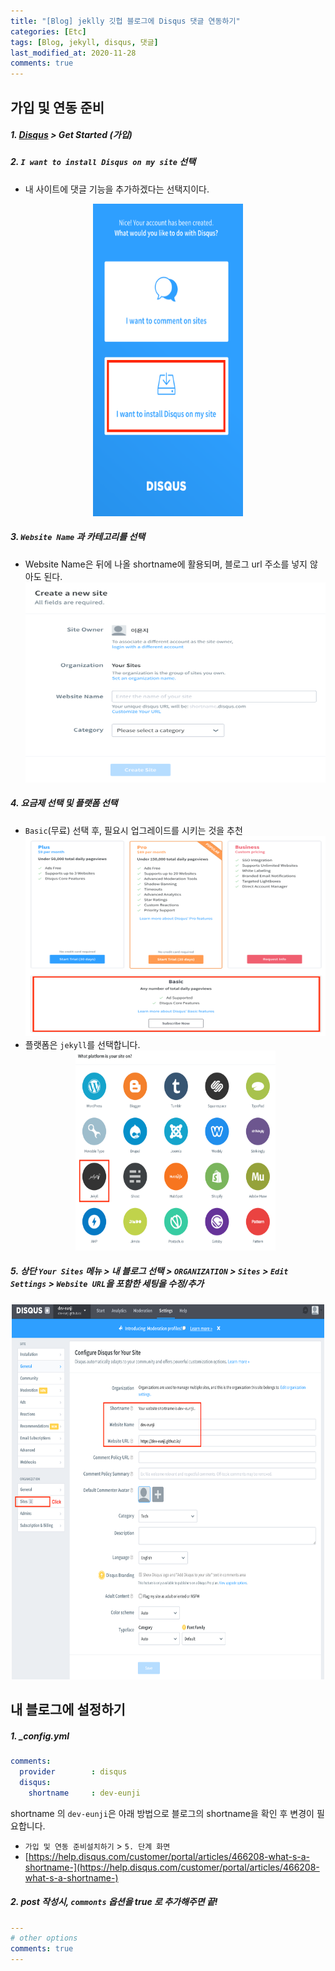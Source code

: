 ```yaml
---
title: "[Blog] jeklly 깃헙 블로그에 Disqus 댓글 연동하기"
categories: [Etc]
tags: [Blog, jekyll, disqus, 댓글]
last_modified_at: 2020-11-28
comments: true
---
```


## 가입 및 연동 준비

##### 1. [Disqus](https://disqus.com/) > Get Started (가입) 

##### 2. `I want to install Disqus on my site` 선택
* 내 사이트에 댓글 기능을 추가하겠다는 선택지이다.
<center> <img src="/assets/images/etc/disqus_choose.png" width="240" height="500" /> </center>

##### 3. `Website Name` 과 카테고리를 선택 
* Website Name은 뒤에 나올 shortname에 활용되며, 블로그 url 주소를 넣지 않아도 된다.
    <center> <img src="/assets/images/etc/disqus_create_new_site.png" width="500" height="320" /> </center>

##### 4. 요금제 선택 및 플랫폼 선택
* `Basic`(무료) 선택 후, 필요시 업그레이드를 시키는 것을 추천
    <center> <img src="/assets/images/etc/disqus_choose_pricing.png" width="500" height="320" /> </center>
* 플랫폼은 `jekyll`를 선택합니다.
    <center> <img src="/assets/images/etc/disqus_choose_platform.png" width="320" height="320" /> </center>
    

##### 5. 상단 `Your Sites` 메뉴 > 내 블로그 선택 > `ORGANIZATION` > `Sites` > `Edit Settings` > `Website URL`을 포함한 세팅을 수정/추가
<center> <img src="/assets/images/etc/disqus_edit_config.png" width="500" height="600" /> </center>

## 내 블로그에 설정하기

##### 1.  _config.yml

```yml
comments:
  provider        : disqus
  disqus:
    shortname     : dev-eunji
```
shortname 의 `dev-eunji`은 아래 방법으로 블로그의 shortname을 확인 후 변경이 필요합니다.
* `가입 및 연동 준비설치하기` > `5. 단계 화면`
* [https://help.disqus.com/customer/portal/articles/466208-what-s-a-shortname-](https://help.disqus.com/customer/portal/articles/466208-what-s-a-shortname-)


##### 2. post 작성시, `commonts` 옵션을 true 로 추가해주면 끝!

```yml
---
# other options
comments: true
---
```

